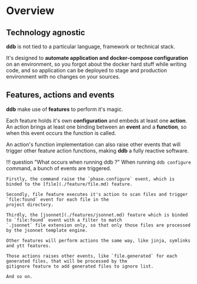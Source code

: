 Overview
===

Technology agnostic
-------------------

**ddb** is not tied to a particular language, framework or technical stack.

It's designed to **automate application and docker-compose configuration** on an environment, so you forgot 
about the docker hard stuff while writing code, and so application can be deployed to stage and production environment 
with no changes on your sources.

Features, actions and events
----------------------------

**ddb** make use of **features** to perform it's magic.

Each feature holds it's own **configuration** and embeds at least one **action**. An action brings at least one 
binding between an **event** and a **function**, so when this event occurs the function is called.

An action's function implementation can also raise other events that will trigger other feature action functions, 
making **ddb** a fully reactive software.

!!! question "What occurs when running ddb ?"
    When running `ddb configure` command, a bunch of events are triggered.
    
    Firstly, the command raise the `phase.configure` event, which is binded to the [file](./feature/file.md) feature.
    
    Secondly, file feature executes it's action to scan files and trigger `file:found` event for each file in the 
    project directory.
    
    Thirdly, the [jsonnet](./features/jsonnet.md) feature which is binded to `file:found` event with a filter to match
    `.jsonnet` file extension only, so that only those files are processed by the jsonnet template engine.
    
    Other features will perform actions the same way, like jinja, symlinks and ytt features.
    
    Those actions raises other events, like `file.generated` for each generated files, that will be processed by the 
    gitignore feature to add generated files to ignore list.    
        
    And so on.
